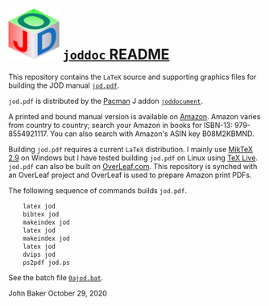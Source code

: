 ![](/jodgraphics/jodtinycube2.png) [`joddoc` README](http://bakerjd99.wordpress.com/the-jod-page/)
===============================================================================================

This repository contains the `LaTeX` source and supporting
graphics files for building the JOD manual [`jod.pdf`](https://bakerjd99.files.wordpress.com/2020/03/jod.pdf).

`jod.pdf` is distributed by the [Pacman](https://code.jsoftware.com/wiki/Pacman) J addon 
[`joddocument`](http://www.jsoftware.com/jwiki/Addons/general/joddocument).

A printed and bound manual version is available on
[Amazon](https://amazon.com). Amazon varies from country to
country; search your Amazon in books for ISBN-13: 979-8554921117.
You can also search with Amazon's ASIN key B08M2KBMND.

Building `jod.pdf` requires a current `LaTeX` distribution.
I mainly use [MikTeX 2.9](http://www.miktex.org/) on Windows but I have tested
building `jod.pdf` on Linux using [TeX Live](http://www.tug.org/texlive/).
`jod.pdf` can also be built on [OverLeaf.com](https://OverLeaf.com). This
repository is synched with an OverLeaf project and OverLeaf is used
to prepare Amazon print PDFs.

The following sequence of commands builds `jod.pdf`.

        latex jod
        bibtex jod
        makeindex jod
        latex jod
        makeindex jod
        latex jod
        dvips jod
        ps2pdf jod.ps

See the batch file [`0ajod.bat`](https://github.com/bakerjd99/joddoc/blob/master/0ajod.bat).

John Baker
October 29, 2020
